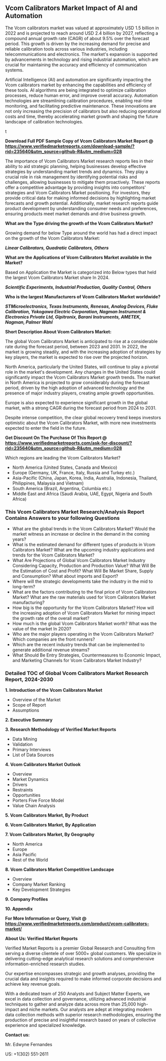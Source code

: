 <h2>Vcom Calibrators Market Impact of AI and Automation</h2><p>The Vcom calibrators market was valued at approximately USD 1.5 billion in 2022 and is projected to reach around USD 2.4 billion by 2027, reflecting a compound annual growth rate (CAGR) of about 9.5% over the forecast period. This growth is driven by the increasing demand for precise and reliable calibration tools across various industries, including telecommunications and electronics. The market's expansion is supported by advancements in technology and rising industrial automation, which are crucial for maintaining the accuracy and efficiency of communication systems.</p><p>Artificial Intelligence (AI) and automation are significantly impacting the Vcom calibrators market by enhancing the capabilities and efficiency of these tools. AI algorithms are being integrated to optimize calibration processes, reduce human error, and improve overall accuracy. Automation technologies are streamlining calibration procedures, enabling real-time monitoring, and facilitating predictive maintenance. These innovations are not only increasing the precision of calibrators but also reducing operational costs and time, thereby accelerating market growth and shaping the future landscape of calibration technologies.</p>t</p><p id="" class=""><strong>Download Full PDF Sample Copy of Vcom Calibrators Market Report @ <a href="https://www.verifiedmarketreports.com/download-sample/?rid=235640&utm_source=github-R&utm_medium=028" target="_blank">https://www.verifiedmarketreports.com/download-sample/?rid=235640&utm_source=github-R&utm_medium=028</a></strong></p><p>The importance of&nbsp;Vcom Calibrators Market research reports lies in their ability to aid strategic planning, helping businesses develop effective strategies by understanding market trends and dynamics. They play a crucial role in risk management by identifying potential risks and challenges, allowing businesses to mitigate them proactively. These reports offer a competitive advantage by providing insights into competitors' strategies and Vcom Calibrators Market positioning. For investors, they provide critical data for making informed decisions by highlighting market forecasts and growth potential. Additionally, market research reports guide product development by understanding consumer needs and preferences, ensuring products meet market demands and drive business growth.</p><p><strong>What are the&nbsp;Type driving the growth of the Vcom Calibrators Market?</strong></p><p id="" class="">Growing demand for below Type around the world has had a direct impact on the growth of the Vcom Calibrators Market:</p><em><strong>Linear Calibrators, Quadratic Calibrators, Others</strong></em></p><strong>What are the&nbsp;Applications&nbsp;of Vcom Calibrators Market available in the Market?</strong></p><p id="" class="">Based on Application the Market is categorized into Below types that held the largest Vcom Calibrators Market share In 2024.</p><em><strong>Scientific Experiments, Industrial Production, Quality Control, Others</strong></em></p><strong>Who is the largest Manufacturers of Vcom Calibrators Market worldwide?</strong></p><p><em><strong>STMicroelectronics, Texas Instruments, Renesas, Analog Devices, Fluke Calibration, Yokogawa Electric Corporation, Nagman Instrument & Electronics Private Ltd, Gipitronix, Barani Instruments, AMETEK, Nagman, Palmer Wahl</strong></em></p><p id="" class=""><strong>Short Description About Vcom Calibrators Market:</strong></p><p>The global Vcom Calibrators Market is anticipated to rise at a considerable rate during the forecast period, between 2023 and 2031. In 2022, the market is growing steadily, and with the increasing adoption of strategies by key players, the market is expected to rise over the projected horizon.</p><p>North America, particularly the United States, will continue to play a pivotal role in the market's development. Any changes in the United States could significantly impact the Vcom Calibrators Market growth trends. The market in North America is projected to grow considerably during the forecast period, driven by the high adoption of advanced technology and the presence of major industry players, creating ample growth opportunities.</p><p>Europe is also expected to experience significant growth in the global market, with a strong CAGR during the forecast period from 2024 to 2031.</p><p>Despite intense competition, the clear global recovery trend keeps investors optimistic about the Vcom Calibrators Market, with more new investments expected to enter the field in the future.</p><p id="" class=""><strong>Get Discount On The Purchase Of This Report @ <a href="https://www.verifiedmarketreports.com/ask-for-discount/?rid=235640&utm_source=github-R&utm_medium=028" target="_blank">https://www.verifiedmarketreports.com/ask-for-discount/?rid=235640&utm_source=github-R&utm_medium=028</a></strong></p>Which regions are leading the Vcom Calibrators Market?</p><ul><li>North America (United States, Canada and Mexico)</li><li>Europe (Germany, UK, France, Italy, Russia and Turkey etc.)</li><li>Asia-Pacific (China, Japan, Korea, India, Australia, Indonesia, Thailand, Philippines, Malaysia and Vietnam)</li><li>South America (Brazil, Argentina, Columbia etc.)</li><li>Middle East and Africa (Saudi Arabia, UAE, Egypt, Nigeria and South Africa)</li></ul><h3 id="" class="">This Vcom Calibrators Market Research/Analysis Report Contains Answers to your following Questions</h3><ul><li>What are the global trends in the Vcom Calibrators Market? Would the market witness an increase or decline in the demand in the coming years?</li><li>What is the estimated demand for different types of products in Vcom Calibrators Market? What are the upcoming industry applications and trends for the Vcom Calibrators Market?</li><li>What Are Projections of Global Vcom Calibrators Market Industry Considering Capacity, Production and Production Value? What Will Be the Estimation of Cost and Profit? What Will Be Market Share, Supply and Consumption? What about imports and Export?</li><li>Where will the strategic developments take the industry in the mid to long-term?</li><li>What are the factors contributing to the final price of Vcom Calibrators Market? What are the raw materials used for Vcom Calibrators Market manufacturing?</li><li>How big is the opportunity for the Vcom Calibrators Market? How will the increasing adoption of Vcom Calibrators Market for mining impact the growth rate of the overall market?</li><li>How much is the global Vcom Calibrators Market worth? What was the value of the market In 2020?</li><li>Who are the major players operating in the Vcom Calibrators Market? Which companies are the front runners?</li><li>Which are the recent industry trends that can be implemented to generate additional revenue streams?</li><li>What Should Be Entry Strategies, Countermeasures to Economic Impact, and Marketing Channels for Vcom Calibrators Market Industry?</li></ul><h3 id="" class="">Detailed TOC of Global Vcom Calibrators Market Research Report, 2024-2030</h3><p id="" class=""><strong>1. Introduction of the Vcom Calibrators Market</strong></p><ul><li>Overview of the Market</li><li>Scope of Report</li><li>Assumptions</li></ul><p id="" class=""><strong>2. Executive Summary</strong></p><p id="" class=""><strong>3. Research Methodology of Verified Market Reports</strong></p><ul><li>Data Mining</li><li>Validation</li><li>Primary Interviews</li><li>List of Data Sources</li></ul><p id="" class=""><strong>4. Vcom Calibrators Market Outlook</strong></p><ul><li>Overview</li><li>Market Dynamics</li><li>Drivers</li><li>Restraints</li><li>Opportunities</li><li>Porters Five Force Model</li><li>Value Chain Analysis</li></ul><p id="" class=""><strong>5. Vcom Calibrators Market, By Product</strong></p><p id="" class=""><strong>6. Vcom Calibrators Market, By Application</strong></p><p id="" class=""><strong>7. Vcom Calibrators Market, By Geography</strong></p><ul><li>North America</li><li>Europe</li><li>Asia Pacific</li><li>Rest of the World</li></ul><p id="" class=""><strong>8. Vcom Calibrators Market Competitive Landscape</strong></p><ul><li>Overview</li><li>Company Market Ranking</li><li>Key Development Strategies</li></ul><p id="" class=""><strong>9. Company Profiles</strong></p><p id="" class=""><strong>10. Appendix</strong></p><p id="" class=""><strong>For More Information or Query, Visit @ <a href="https://www.verifiedmarketreports.com/product/vcom-calibrators-market/" target="_blank">https://www.verifiedmarketreports.com/product/vcom-calibrators-market/</a></strong></p><p id="" class=""><strong>About Us: Verified Market Reports</strong></p><p id="" class="">Verified Market Reports is a premier Global Research and Consulting firm serving a diverse clientele of over 5000+ global customers. We specialize in delivering cutting-edge analytical research solutions and comprehensive information-enriched research studies.</p><p id="" class="">Our expertise encompasses strategic and growth analyses, providing the crucial data and insights required to make informed corporate decisions and achieve key revenue goals.</p><p id="" class="">With a dedicated team of 250 Analysts and Subject Matter Experts, we excel in data collection and governance, utilizing advanced industrial techniques to gather and analyze data across more than 25,000 high-impact and niche markets. Our analysts are adept at integrating modern data collection methods with superior research methodologies, ensuring the production of precise and insightful research based on years of collective experience and specialized knowledge.</p><p id="" class=""><strong>Contact us:</strong></p><p id="" class="">Mr. Edwyne Fernandes</p><p id="" class="">US: +1(302) 551-2611</p>